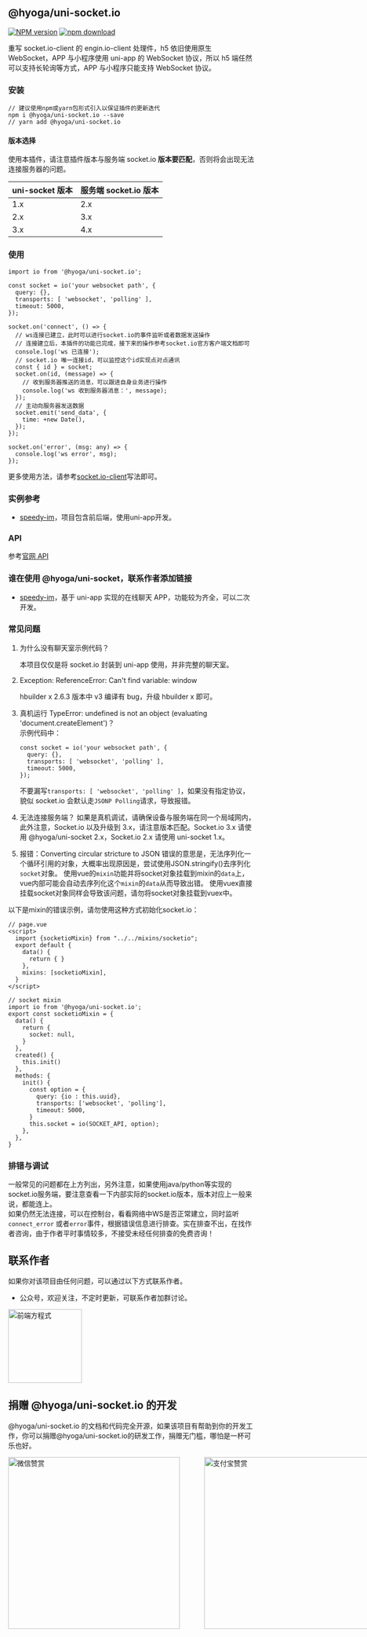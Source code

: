## @hyoga/uni-socket.io

[![NPM version][npm-image]][npm-url]
[![npm download][download-image]][download-url]

[npm-image]: https://img.shields.io/npm/v/@hyoga/uni-socket.io.svg?style=flat-square
[npm-url]: https://www.npmjs.com/package/@hyoga/uni-socket.io
[download-image]: https://img.shields.io/npm/dm/@hyoga/uni-socket.io.svg?style=flat-square
[download-url]: https://www.npmjs.com/package/@hyoga/uni-socket.io

重写 socket.io-client 的 engin.io-client 处理件，h5 依旧使用原生 WebSocket，APP 与小程序使用 uni-app 的 WebSocket 协议，所以 h5 端任然可以支持长轮询等方式，APP 与小程序只能支持 WebSocket 协议。

### 安装

```
// 建议使用npm或yarn包形式引入以保证插件的更新迭代
npm i @hyoga/uni-socket.io --save
// yarn add @hyoga/uni-socket.io
```

#### 版本选择

使用本插件，请注意插件版本与服务端 socket.io **版本要匹配**，否则将会出现无法连接服务器的问题。

| uni-socket 版本 | 服务端 socket.io 版本 |
| --------------- | --------------------- |
| 1.x             | 2.x                   |
| 2.x             | 3.x                   |
| 3.x             | 4.x                   |

### 使用

```
import io from '@hyoga/uni-socket.io';

const socket = io('your websocket path', {
  query: {},
  transports: [ 'websocket', 'polling' ],
  timeout: 5000,
});

socket.on('connect', () => {
  // ws连接已建立，此时可以进行socket.io的事件监听或者数据发送操作
  // 连接建立后，本插件的功能已完成，接下来的操作参考socket.io官方客户端文档即可
  console.log('ws 已连接');
  // socket.io 唯一连接id，可以监控这个id实现点对点通讯
  const { id } = socket;
  socket.on(id, (message) => {
    // 收到服务器推送的消息，可以跟进自身业务进行操作
    console.log('ws 收到服务器消息：', message);
  });
  // 主动向服务器发送数据
  socket.emit('send_data', {
    time: +new Date(),
  });
});

socket.on('error', (msg: any) => {
  console.log('ws error', msg);
});
```

更多使用方法，请参考[socket.io-client](https://github.com/socketio/socket.io-client)写法即可。

### 实例参考

- [speedy-im](https://github.com/guyue88/speedy-im/blob/master/client/socket/chat.ts)，项目包含前后端，使用uni-app开发。

### API

参考[官网 API](https://socket.io/docs/client-api/)

### 谁在使用 @hyoga/uni-socket，联系作者添加链接

- [speedy-im](https://github.com/guyue88/speedy-im)，基于 uni-app 实现的在线聊天 APP，功能较为齐全，可以二次开发。

### 常见问题

1. 为什么没有聊天室示例代码？

   本项目仅仅是将 socket.io 封装到 uni-app 使用，并非完整的聊天室。

2. Exception: ReferenceError: Can't find variable: window

   hbuilder x 2.6.3 版本中 v3 编译有 bug，升级 hbuilder x 即可。

3. 真机运行 TypeError: undefined is not an object (evaluating 'document.createElement')？  
   示例代码中：

   ```
   const socket = io('your websocket path', {
     query: {},
     transports: [ 'websocket', 'polling' ],
     timeout: 5000,
   });
   ```

   不要漏写`transports: [ 'websocket', 'polling' ]`，如果没有指定协议，貌似 socket.io 会默认走`JSONP Polling`请求，导致报错。

4. 无法连接服务端？
   如果是真机调试，请确保设备与服务端在同一个局域网内，此外注意，Socket.io 以及升级到 3.x，请注意版本匹配。Socket.io 3.x 请使用 @hyoga/uni-socket 2.x，Socket.io 2.x 请使用 uni-socket 1.x。

5. 报错：Converting circular stricture to JSON
  错误的意思是，无法序列化一个循环引用的对象，大概率出现原因是，尝试使用JSON.stringify()去序列化`socket`对象。
  使用vue的`mixin`功能并将socket对象挂载到mixin的`data`上，vue内部可能会自动去序列化这个`mixin`的`data`从而导致出错。
  使用vuex直接挂载socket对象同样会导致该问题，请勿将socket对象挂载到vuex中。

  以下是mixin的错误示例，请勿使用这种方式初始化socket.io：
  ```
  // page.vue
  <script>
    import {socketioMixin} from "../../mixins/socketio";
    export default {
      data() {
        return { }
      },
      mixins: [socketioMixin],
    }
  </script>
  ```
  ```
  // socket mixin
  import io from '@hyoga/uni-socket.io';
  export const socketioMixin = {
    data() {
      return {
        socket: null,
      }
    },
    created() {
      this.init()
    },
    methods: {
      init() {
        const option = {
          query: {io : this.uuid},
          transports: ['websocket', 'polling'],
          timeout: 5000,
        }
        this.socket = io(SOCKET_API, option);	  
      },
    },
  }
  ```
### 排错与调试

一般常见的问题都在上方列出，另外注意，如果使用java/python等实现的socket.io服务端，要注意查看一下内部实际的socket.io版本，版本对应上一般来说，都能连上。  
如果仍然无法连接，可以在控制台，看看网络中WS是否正常建立，同时监听 `connect_error` 或者`error`事件，根据错误信息进行排查。实在排查不出，在找作者咨询，由于作者平时事情较多，不接受未经任何排查的免费咨询！

## 联系作者

如果你对该项目由任何问题，可以通过以下方式联系作者。

- 公众号，欢迎关注，不定时更新，可联系作者加群讨论。

<img src="https://img.qiuzhihu.com/mp/%E5%85%AC%E4%BC%97%E5%8F%B7.png" title="前端方程式" style="height:150px;" />

## 捐赠 @hyoga/uni-socket.io 的开发

@hyoga/uni-socket.io 的文档和代码完全开源，如果该项目有帮助到你的开发工作，你可以捐赠@hyoga/uni-socket.io的研发工作，捐赠无门槛，哪怕是一杯可乐也好。
<div style="display:flex; align-items: center;">
  <img src="https://img.qiuzhihu.com/mp/%E5%BE%AE%E4%BF%A1%E8%B5%9E%E8%B5%8F.png" title="微信赞赏" style="height:350px;" />
  <img src="https://img.qiuzhihu.com/mp/%E6%94%AF%E4%BB%98%E5%AE%9D.png" title="支付宝赞赏" style="height:350px;margin-left: 50px;" />
</div>
